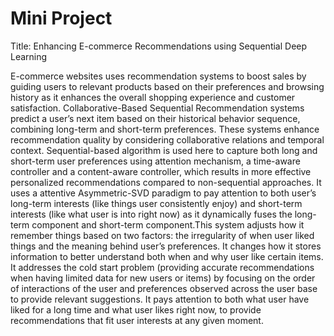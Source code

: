 # Mini Project
 Title: Enhancing E-commerce Recommendations using Sequential Deep Learning
 
 E-commerce websites uses recommendation systems to boost sales by guiding users to relevant products
 based on their preferences and browsing history as it enhances the overall shopping experience and
 customer satisfaction. Collaborative-Based Sequential Recommendation systems predict a user’s next item
 based on their historical behavior sequence, combining long-term and short-term preferences. These
 systems enhance recommendation quality by considering collaborative relations and temporal context.
 Sequential-based algorithm is used here to capture both long and short-term user preferences using
 attention mechanism, a time-aware controller and a content-aware controller, which results in more
 effective personalized recommendations compared to non-sequential approaches. It uses a attentive
 Asymmetric-SVD paradigm to pay attention to both user’s long-term interests (like things user
 consistently enjoy) and short-term interests (like what user is into right now) as it dynamically fuses the
 long-term component and short-term component.This system adjusts how it remember things based on
 two factors: the irregularity of when user liked things and the meaning behind user’s preferences. It
 changes how it stores information to better understand both when and why user like certain items. It
 addresses the cold start problem (providing accurate recommendations when having limited data for new
 users or items) by focusing on the order of interactions of the user and preferences observed across the
 user base to provide relevant suggestions. It pays attention to both what user have liked for a long time
 and what user likes right now, to provide recommendations that fit user interests at any given moment.
